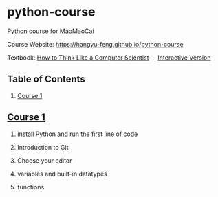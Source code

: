 # python-course
Python course for MaoMaoCai

Course Website: https://hangyu-feng.github.io/python-course

Textbook:  [How to Think Like a Computer Scientist](https://openbookproject.net/thinkcs/python/english3e/) -- [Interactive Version](https://runestone.academy/runestone/books/published/thinkcspy/index.html)


## Table of Contents

1. [Course 1](#course-1)

## [Course 1](https://github.com/hangyu-feng/python-course/tree/master/course-contents/course-1)

1. install Python and run the first line of code

1. Introduction to Git

1. Choose your editor

1. variables and built-in datatypes

1. functions
